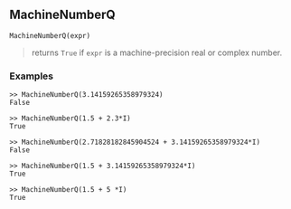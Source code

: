 ## MachineNumberQ

```
MachineNumberQ(expr)
```

> returns `True` if `expr` is a machine-precision real or complex number.

### Examples

```
>> MachineNumberQ(3.14159265358979324)
False
 
>> MachineNumberQ(1.5 + 2.3*I)
True
 
>> MachineNumberQ(2.71828182845904524 + 3.14159265358979324*I)
False
 
>> MachineNumberQ(1.5 + 3.14159265358979324*I)    
True

>> MachineNumberQ(1.5 + 5 *I)
True    
```

